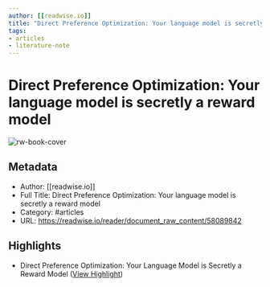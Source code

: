 ```yaml
---
author: [[readwise.io]]
title: "Direct Preference Optimization: Your language model is secretly a reward model"
tags: 
- articles
- literature-note
---
```

# Direct Preference Optimization: Your language model is secretly a reward model

![rw-book-cover](https://readwise-assets.s3.amazonaws.com/static/images/article0.00998d930354.png)

## Metadata
- Author: [[readwise.io]]
- Full Title: Direct Preference Optimization: Your language model is secretly a reward model
- Category: #articles
- URL: https://readwise.io/reader/document_raw_content/58089842

## Highlights
- Direct Preference Optimization:
  Your Language Model is Secretly a Reward Model ([View Highlight](https://read.readwise.io/read/01h2b2pzqvjyjfq6tbcrr7b53g))
